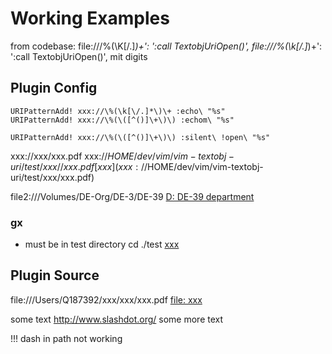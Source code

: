 # Working Examples
from codebase:
file:///\%(\K[\/.]*\)\+': ':call TextobjUriOpen()',
file:///\%(\k[\/.]*\)\+': ':call TextobjUriOpen()',  mit digits

## Plugin Config
```vim
URIPatternAdd! xxx://\%(\k[\/.]*\)\+ :echo\ "%s"
URIPatternAdd! xxx://\%(\([^()]\+\)\) :echom\ "%s"

URIPatternAdd! xxx://\%(\([^()]\+\)\) :silent\ !open\ "%s"
```
xxx://xxx/xxx.pdf
xxx://$HOME/dev/vim/vim-textobj-uri/test/xxx//xxx.pdf
[xxx](xxx://$HOME/dev/vim/vim-textobj-uri/test/xxx/xxx.pdf)

file2:///Volumes/DE-Org/DE-3/DE-39
[D: DE-39 department](file2:///Volumes/DE-Org/DE-3/DE-39)

### gx
- must be in test directory cd ./test
[xxx](xxx/xxx.pdf)




## Plugin Source
file:///Users/Q187392/xxx/xxx/xxx.pdf
[file: xxx](file:///Users/Q187392/xxx/xxx/xxx.pdf)

some text http://www.slashdot.org/ some more text

!!! dash in path not working
